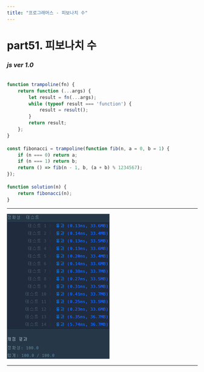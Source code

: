 ```yaml
---
title: "프로그래머스 - 피보나치 수"
---
```



# __part51. 피보나치 수__

### _js ver 1.0_
```js 

function trampoline(fn) {
    return function (...args) {
        let result = fn(...args);
        while (typeof result === 'function') {
            result = result();
        }
        return result;
    };
}

const fibonacci = trampoline(function fib(n, a = 0, b = 1) {
    if (n === 0) return a;
    if (n === 1) return b;
    return () => fib(n - 1, b, (a + b) % 1234567);
});

function solution(n) {
    return fibonacci(n);
}
```
<hr/>

![실행결과_js ver 1.0](/assets/img/2024-07-10-prog51.png)

<hr/>